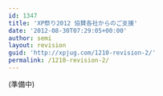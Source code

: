 ```yaml
---
id: 1347
title: 'XP祭り2012 協賛各社からのご支援'
date: '2012-08-30T07:29:05+00:00'
author: semi
layout: revision
guid: 'http://xpjug.com/1210-revision-2/'
permalink: /1210-revision-2/
---
```


(準備中)